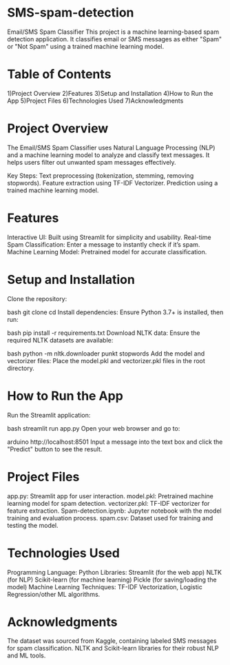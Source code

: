 # SMS-spam-detection
Email/SMS Spam Classifier
This project is a machine learning-based spam detection application. It classifies email or SMS messages as either "Spam" or "Not Spam" using a trained machine learning model.

# Table of Contents
 1)Project Overview
 2)Features
 3)Setup and Installation
 4)How to Run the App
 5)Project Files
 6)Technologies Used
 7)Acknowledgments
 
# Project Overview
The Email/SMS Spam Classifier uses Natural Language Processing (NLP) and a machine learning model to analyze and classify text messages. It helps users filter out unwanted spam messages effectively.

Key Steps:
Text preprocessing (tokenization, stemming, removing stopwords).
Feature extraction using TF-IDF Vectorizer.
Prediction using a trained machine learning model.

# Features
Interactive UI: Built using Streamlit for simplicity and usability.
Real-time Spam Classification: Enter a message to instantly check if it’s spam.
Machine Learning Model: Pretrained model for accurate classification.

# Setup and Installation
Clone the repository:

bash
git clone <repository-link>
cd <repository-folder>
Install dependencies: Ensure Python 3.7+ is installed, then run:

bash
pip install -r requirements.txt
Download NLTK data: Ensure the required NLTK datasets are available:

bash
python -m nltk.downloader punkt stopwords
Add the model and vectorizer files: Place the model.pkl and vectorizer.pkl files in the root directory.

# How to Run the App
Run the Streamlit application:

bash
streamlit run app.py
Open your web browser and go to:

arduino
http://localhost:8501
Input a message into the text box and click the "Predict" button to see the result.

# Project Files
app.py: Streamlit app for user interaction.
model.pkl: Pretrained machine learning model for spam detection.
vectorizer.pkl: TF-IDF vectorizer for feature extraction.
Spam-detection.ipynb: Jupyter notebook with the model training and evaluation process.
spam.csv: Dataset used for training and testing the model.

# Technologies Used
Programming Language: Python
Libraries:
Streamlit (for the web app)
NLTK (for NLP)
Scikit-learn (for machine learning)
Pickle (for saving/loading the model)
Machine Learning Techniques: TF-IDF Vectorization, Logistic Regression/other ML algorithms.

# Acknowledgments
The dataset was sourced from Kaggle, containing labeled SMS messages for spam classification.
NLTK and Scikit-learn libraries for their robust NLP and ML tools.
